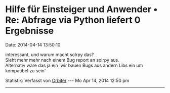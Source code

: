 Hilfe für Einsteiger und Anwender • Re: Abfrage via Python liefert 0 Ergebnisse
===============================================================================

Date: 2014-04-14 13:50:10

interessant, und warum macht solrpy das?\
Sieht mehr mehr nach einem Bug report an solrpy aus.\
Alternativ wäre das ja ein \'wir bauen Bugs aus andern Libs ein um
kompatibel zu sein\'

Statistik: Verfasst von
[Orbiter](http://forum.yacy-websuche.de/memberlist.php?mode=viewprofile&u=2)
--- Mo Apr 14, 2014 12:50 pm

------------------------------------------------------------------------
